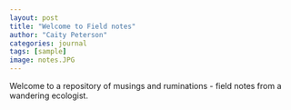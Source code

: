 ```yaml
---
layout: post
title: "Welcome to Field notes"
author: "Caity Peterson"
categories: journal
tags: [sample]
image: notes.JPG
---
```

Welcome to a repository of musings and ruminations - field notes from a
wandering ecologist.
